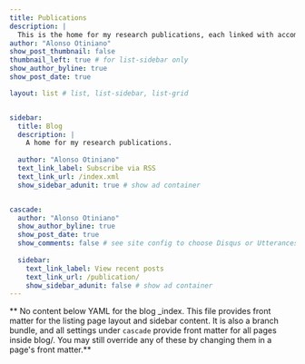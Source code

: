 ```yaml
---
title: Publications
description: |
  This is the home for my research publications, each linked with accompanying preprints, posters, and/or news pieces.
author: "Alonso Otiniano"
show_post_thumbnail: false
thumbnail_left: true # for list-sidebar only
show_author_byline: true
show_post_date: true

layout: list # list, list-sidebar, list-grid


sidebar: 
  title: Blog
  description: |
    A home for my research publications.
    
  author: "Alonso Otiniano"
  text_link_label: Subscribe via RSS
  text_link_url: /index.xml
  show_sidebar_adunit: true # show ad container


cascade:
  author: "Alonso Otiniano"
  show_author_byline: true
  show_post_date: true
  show_comments: false # see site config to choose Disqus or Utterances
  
  sidebar:
    text_link_label: View recent posts
    text_link_url: /publication/
    show_sidebar_adunit: false # show ad container
---
```


** No content below YAML for the blog _index. This file provides front matter for the listing page layout and sidebar content. It is also a branch bundle, and all settings under `cascade` provide front matter for all pages inside blog/. You may still override any of these by changing them in a page's front matter.**
